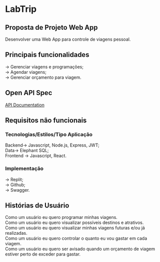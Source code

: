 # LabTrip

<h2>Proposta de Projeto Web App</h2>
  <p>Desenvolver uma Web App para controle de viagens pessoal.</p>

<h2>Principais funcionalidades</h2>
  <p> -> Gerenciar viagens e programações;<br>
      -> Agendar viagens;<br>
      -> Gerenciar orçamento para viagem.
  </p>

<h2>Open API Spec</h2>
<a href="https://app.swaggerhub.com/apis/B4tzz/LabTrip/1.0.0-oas3" target="_blank">API Documentation</a>

<h2>Requisitos não funcionais</h2>

<h3>Tecnologias/Estilos/Tipo Aplicação</h3>
  <p> 
Backend-> Javascript, Node.js, Express, JWT;<br>
Data-> Elephant SQL;<br>
Frontend -> Javascript, React.
  </p>

<h3>Implementação</h3>
  <p> 
-> Replit;<br>
-> Github;<br>
-> Swagger.
  </p>

<h2>Histórias de Usuário</h2>
<p>Como um usuário eu quero programar minhas viagens.<br>
Como um usuário eu quero visualizar possíveis destinos e atrativos.<br>
Como um usuário eu quero visualizar minhas viagens futuras e/ou já realizadas.<br>
Como um usuário eu quero controlar o quanto eu vou gastar em cada viagem.<br>
Como um usuário eu quero ser avisado quando um orçamento de viagem estiver perto de exceder para gastar.</p>
